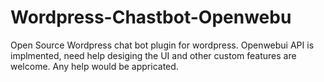 # Wordpress-Chastbot-Openwebu
Open Source Wordpress chat bot plugin for wordpress. Openwebui API is implmented, need help desiging the UI and other custom features are welcome. Any help would be appricated.
